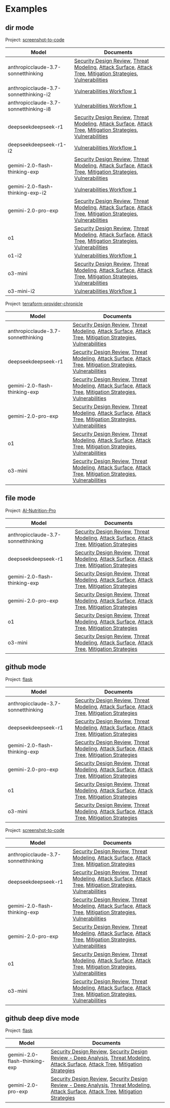 # Examples

## dir mode

Project: [screenshot-to-code](https://github.com/abi/screenshot-to-code)

|  Model |  Documents |
|---|---|
| anthropicclaude-3.7-sonnetthinking | [Security Design Review](dir-sec-design-screenshot-to-code-anthropicclaude-3.7-sonnetthinking.md), [Threat Modeling](dir-threat-modeling-screenshot-to-code-anthropicclaude-3.7-sonnetthinking.md), [Attack Surface](dir-attack-surface-screenshot-to-code-anthropicclaude-3.7-sonnetthinking.md), [Attack Tree](dir-attack-tree-screenshot-to-code-anthropicclaude-3.7-sonnetthinking.md), [Mitigation Strategies](dir-mitigations-screenshot-to-code-anthropicclaude-3.7-sonnetthinking.md), [Vulnerabilities](dir-vulnerabilities-screenshot-to-code-anthropicclaude-3.7-sonnetthinking.md) |
| anthropicclaude-3.7-sonnetthinking-i2 | [Vulnerabilities Workflow 1](dir-vulnerabilitiesworkflow1-screenshot-to-code-anthropicclaude-3.7-sonnetthinking-i2.md) |
| anthropicclaude-3.7-sonnetthinking-i8 | [Vulnerabilities Workflow 1](dir-vulnerabilitiesworkflow1-screenshot-to-code-anthropicclaude-3.7-sonnetthinking-i8.md) |
| deepseekdeepseek-r1 | [Security Design Review](dir-sec-design-screenshot-to-code-deepseekdeepseek-r1.md), [Threat Modeling](dir-threat-modeling-screenshot-to-code-deepseekdeepseek-r1.md), [Attack Surface](dir-attack-surface-screenshot-to-code-deepseekdeepseek-r1.md), [Attack Tree](dir-attack-tree-screenshot-to-code-deepseekdeepseek-r1.md), [Mitigation Strategies](dir-mitigations-screenshot-to-code-deepseekdeepseek-r1.md), [Vulnerabilities](dir-vulnerabilities-screenshot-to-code-deepseekdeepseek-r1.md) |
| deepseekdeepseek-r1-i2 | [Vulnerabilities Workflow 1](dir-vulnerabilitiesworkflow1-screenshot-to-code-deepseekdeepseek-r1-i2.md) |
| gemini-2.0-flash-thinking-exp | [Security Design Review](dir-sec-design-screenshot-to-code-gemini-2.0-flash-thinking-exp.md), [Threat Modeling](dir-threat-modeling-screenshot-to-code-gemini-2.0-flash-thinking-exp.md), [Attack Surface](dir-attack-surface-screenshot-to-code-gemini-2.0-flash-thinking-exp.md), [Attack Tree](dir-attack-tree-screenshot-to-code-gemini-2.0-flash-thinking-exp.md), [Mitigation Strategies](dir-mitigations-screenshot-to-code-gemini-2.0-flash-thinking-exp.md), [Vulnerabilities](dir-vulnerabilities-screenshot-to-code-gemini-2.0-flash-thinking-exp.md) |
| gemini-2.0-flash-thinking-exp-i2 | [Vulnerabilities Workflow 1](dir-vulnerabilitiesworkflow1-screenshot-to-code-gemini-2.0-flash-thinking-exp-i2.md) |
| gemini-2.0-pro-exp | [Security Design Review](dir-sec-design-screenshot-to-code-gemini-2.0-pro-exp.md), [Threat Modeling](dir-threat-modeling-screenshot-to-code-gemini-2.0-pro-exp.md), [Attack Surface](dir-attack-surface-screenshot-to-code-gemini-2.0-pro-exp.md), [Attack Tree](dir-attack-tree-screenshot-to-code-gemini-2.0-pro-exp.md), [Mitigation Strategies](dir-mitigations-screenshot-to-code-gemini-2.0-pro-exp.md), [Vulnerabilities](dir-vulnerabilities-screenshot-to-code-gemini-2.0-pro-exp.md) |
| o1 | [Security Design Review](dir-sec-design-screenshot-to-code-o1.md), [Threat Modeling](dir-threat-modeling-screenshot-to-code-o1.md), [Attack Surface](dir-attack-surface-screenshot-to-code-o1.md), [Attack Tree](dir-attack-tree-screenshot-to-code-o1.md), [Mitigation Strategies](dir-mitigations-screenshot-to-code-o1.md), [Vulnerabilities](dir-vulnerabilities-screenshot-to-code-o1.md) |
| o1-i2 | [Vulnerabilities Workflow 1](dir-vulnerabilitiesworkflow1-screenshot-to-code-o1-i2.md) |
| o3-mini | [Security Design Review](dir-sec-design-screenshot-to-code-o3-mini.md), [Threat Modeling](dir-threat-modeling-screenshot-to-code-o3-mini.md), [Attack Surface](dir-attack-surface-screenshot-to-code-o3-mini.md), [Attack Tree](dir-attack-tree-screenshot-to-code-o3-mini.md), [Mitigation Strategies](dir-mitigations-screenshot-to-code-o3-mini.md), [Vulnerabilities](dir-vulnerabilities-screenshot-to-code-o3-mini.md) |
| o3-mini-i2 | [Vulnerabilities Workflow 1](dir-vulnerabilitiesworkflow1-screenshot-to-code-o3-mini-i2.md) |

Project: [terraform-provider-chronicle](https://github.com/form3tech-oss/terraform-provider-chronicle)

|  Model |  Documents |
|---|---|
| anthropicclaude-3.7-sonnetthinking | [Security Design Review](form3tech-oss/dir-sec-design-terraform-provider-chronicle-anthropicclaude-3.7-sonnetthinking.md), [Threat Modeling](form3tech-oss/dir-threat-modeling-terraform-provider-chronicle-anthropicclaude-3.7-sonnetthinking.md), [Attack Surface](form3tech-oss/dir-attack-surface-terraform-provider-chronicle-anthropicclaude-3.7-sonnetthinking.md), [Attack Tree](form3tech-oss/dir-attack-tree-terraform-provider-chronicle-anthropicclaude-3.7-sonnetthinking.md), [Mitigation Strategies](form3tech-oss/dir-mitigations-terraform-provider-chronicle-anthropicclaude-3.7-sonnetthinking.md), [Vulnerabilities](form3tech-oss/dir-vulnerabilities-terraform-provider-chronicle-anthropicclaude-3.7-sonnetthinking.md) |
| deepseekdeepseek-r1 | [Security Design Review](form3tech-oss/dir-sec-design-terraform-provider-chronicle-deepseekdeepseek-r1.md), [Threat Modeling](form3tech-oss/dir-threat-modeling-terraform-provider-chronicle-deepseekdeepseek-r1.md), [Attack Surface](form3tech-oss/dir-attack-surface-terraform-provider-chronicle-deepseekdeepseek-r1.md), [Attack Tree](form3tech-oss/dir-attack-tree-terraform-provider-chronicle-deepseekdeepseek-r1.md), [Mitigation Strategies](form3tech-oss/dir-mitigations-terraform-provider-chronicle-deepseekdeepseek-r1.md), [Vulnerabilities](form3tech-oss/dir-vulnerabilities-terraform-provider-chronicle-deepseekdeepseek-r1.md) |
| gemini-2.0-flash-thinking-exp | [Security Design Review](form3tech-oss/dir-sec-design-terraform-provider-chronicle-gemini-2.0-flash-thinking-exp.md), [Threat Modeling](form3tech-oss/dir-threat-modeling-terraform-provider-chronicle-gemini-2.0-flash-thinking-exp.md), [Attack Surface](form3tech-oss/dir-attack-surface-terraform-provider-chronicle-gemini-2.0-flash-thinking-exp.md), [Attack Tree](form3tech-oss/dir-attack-tree-terraform-provider-chronicle-gemini-2.0-flash-thinking-exp.md), [Mitigation Strategies](form3tech-oss/dir-mitigations-terraform-provider-chronicle-gemini-2.0-flash-thinking-exp.md), [Vulnerabilities](form3tech-oss/dir-vulnerabilities-terraform-provider-chronicle-gemini-2.0-flash-thinking-exp.md) |
| gemini-2.0-pro-exp | [Security Design Review](form3tech-oss/dir-sec-design-terraform-provider-chronicle-gemini-2.0-pro-exp.md), [Threat Modeling](form3tech-oss/dir-threat-modeling-terraform-provider-chronicle-gemini-2.0-pro-exp.md), [Attack Surface](form3tech-oss/dir-attack-surface-terraform-provider-chronicle-gemini-2.0-pro-exp.md), [Attack Tree](form3tech-oss/dir-attack-tree-terraform-provider-chronicle-gemini-2.0-pro-exp.md), [Mitigation Strategies](form3tech-oss/dir-mitigations-terraform-provider-chronicle-gemini-2.0-pro-exp.md), [Vulnerabilities](form3tech-oss/dir-vulnerabilities-terraform-provider-chronicle-gemini-2.0-pro-exp.md) |
| o1 | [Security Design Review](form3tech-oss/dir-sec-design-terraform-provider-chronicle-o1.md), [Threat Modeling](form3tech-oss/dir-threat-modeling-terraform-provider-chronicle-o1.md), [Attack Surface](form3tech-oss/dir-attack-surface-terraform-provider-chronicle-o1.md), [Attack Tree](form3tech-oss/dir-attack-tree-terraform-provider-chronicle-o1.md), [Mitigation Strategies](form3tech-oss/dir-mitigations-terraform-provider-chronicle-o1.md), [Vulnerabilities](form3tech-oss/dir-vulnerabilities-terraform-provider-chronicle-o1.md) |
| o3-mini | [Security Design Review](form3tech-oss/dir-sec-design-terraform-provider-chronicle-o3-mini.md), [Threat Modeling](form3tech-oss/dir-threat-modeling-terraform-provider-chronicle-o3-mini.md), [Attack Surface](form3tech-oss/dir-attack-surface-terraform-provider-chronicle-o3-mini.md), [Attack Tree](form3tech-oss/dir-attack-tree-terraform-provider-chronicle-o3-mini.md), [Mitigation Strategies](form3tech-oss/dir-mitigations-terraform-provider-chronicle-o3-mini.md), [Vulnerabilities](form3tech-oss/dir-vulnerabilities-terraform-provider-chronicle-o3-mini.md) |

## file mode

Project: [AI-Nutrition-Pro](../tests/EXAMPLE_ARCHITECTURE.md)

|  Model |  Documents |
|---|---|
| anthropicclaude-3.7-sonnetthinking | [Security Design Review](file-sec-design-ai-nutrition-pro-anthropicclaude-3.7-sonnetthinking.md), [Threat Modeling](file-threat-modeling-ai-nutrition-pro-anthropicclaude-3.7-sonnetthinking.md), [Attack Surface](file-attack-surface-ai-nutrition-pro-anthropicclaude-3.7-sonnetthinking.md), [Attack Tree](file-attack-tree-ai-nutrition-pro-anthropicclaude-3.7-sonnetthinking.md), [Mitigation Strategies](file-mitigations-ai-nutrition-pro-anthropicclaude-3.7-sonnetthinking.md) |
| deepseekdeepseek-r1 | [Security Design Review](file-sec-design-ai-nutrition-pro-deepseekdeepseek-r1.md), [Threat Modeling](file-threat-modeling-ai-nutrition-pro-deepseekdeepseek-r1.md), [Attack Surface](file-attack-surface-ai-nutrition-pro-deepseekdeepseek-r1.md), [Attack Tree](file-attack-tree-ai-nutrition-pro-deepseekdeepseek-r1.md), [Mitigation Strategies](file-mitigations-ai-nutrition-pro-deepseekdeepseek-r1.md) |
| gemini-2.0-flash-thinking-exp | [Security Design Review](file-sec-design-ai-nutrition-pro-gemini-2.0-flash-thinking-exp.md), [Threat Modeling](file-threat-modeling-ai-nutrition-pro-gemini-2.0-flash-thinking-exp.md), [Attack Surface](file-attack-surface-ai-nutrition-pro-gemini-2.0-flash-thinking-exp.md), [Attack Tree](file-attack-tree-ai-nutrition-pro-gemini-2.0-flash-thinking-exp.md), [Mitigation Strategies](file-mitigations-ai-nutrition-pro-gemini-2.0-flash-thinking-exp.md) |
| gemini-2.0-pro-exp | [Security Design Review](file-sec-design-ai-nutrition-pro-gemini-2.0-pro-exp.md), [Threat Modeling](file-threat-modeling-ai-nutrition-pro-gemini-2.0-pro-exp.md), [Attack Surface](file-attack-surface-ai-nutrition-pro-gemini-2.0-pro-exp.md), [Attack Tree](file-attack-tree-ai-nutrition-pro-gemini-2.0-pro-exp.md), [Mitigation Strategies](file-mitigations-ai-nutrition-pro-gemini-2.0-pro-exp.md) |
| o1 | [Security Design Review](file-sec-design-ai-nutrition-pro-o1.md), [Threat Modeling](file-threat-modeling-ai-nutrition-pro-o1.md), [Attack Surface](file-attack-surface-ai-nutrition-pro-o1.md), [Attack Tree](file-attack-tree-ai-nutrition-pro-o1.md), [Mitigation Strategies](file-mitigations-ai-nutrition-pro-o1.md) |
| o3-mini | [Security Design Review](file-sec-design-ai-nutrition-pro-o3-mini.md), [Threat Modeling](file-threat-modeling-ai-nutrition-pro-o3-mini.md), [Attack Surface](file-attack-surface-ai-nutrition-pro-o3-mini.md), [Attack Tree](file-attack-tree-ai-nutrition-pro-o3-mini.md), [Mitigation Strategies](file-mitigations-ai-nutrition-pro-o3-mini.md) |

## github mode

Project: [flask](https://github.com/pallets/flask)

|  Model |  Documents |
|---|---|
| anthropicclaude-3.7-sonnetthinking | [Security Design Review](github-sec-design-flask-anthropicclaude-3.7-sonnetthinking.md), [Threat Modeling](github-threat-modeling-flask-anthropicclaude-3.7-sonnetthinking.md), [Attack Surface](github-attack-surface-flask-anthropicclaude-3.7-sonnetthinking.md), [Attack Tree](github-attack-tree-flask-anthropicclaude-3.7-sonnetthinking.md), [Mitigation Strategies](github-mitigations-flask-anthropicclaude-3.7-sonnetthinking.md) |
| deepseekdeepseek-r1 | [Security Design Review](github-sec-design-flask-deepseekdeepseek-r1.md), [Threat Modeling](github-threat-modeling-flask-deepseekdeepseek-r1.md), [Attack Surface](github-attack-surface-flask-deepseekdeepseek-r1.md), [Attack Tree](github-attack-tree-flask-deepseekdeepseek-r1.md), [Mitigation Strategies](github-mitigations-flask-deepseekdeepseek-r1.md) |
| gemini-2.0-flash-thinking-exp | [Security Design Review](github-sec-design-flask-gemini-2.0-flash-thinking-exp.md), [Threat Modeling](github-threat-modeling-flask-gemini-2.0-flash-thinking-exp.md), [Attack Surface](github-attack-surface-flask-gemini-2.0-flash-thinking-exp.md), [Attack Tree](github-attack-tree-flask-gemini-2.0-flash-thinking-exp.md), [Mitigation Strategies](github-mitigations-flask-gemini-2.0-flash-thinking-exp.md) |
| gemini-2.0-pro-exp | [Security Design Review](github-sec-design-flask-gemini-2.0-pro-exp.md), [Threat Modeling](github-threat-modeling-flask-gemini-2.0-pro-exp.md), [Attack Surface](github-attack-surface-flask-gemini-2.0-pro-exp.md), [Attack Tree](github-attack-tree-flask-gemini-2.0-pro-exp.md), [Mitigation Strategies](github-mitigations-flask-gemini-2.0-pro-exp.md) |
| o1 | [Security Design Review](github-sec-design-flask-o1.md), [Threat Modeling](github-threat-modeling-flask-o1.md), [Attack Surface](github-attack-surface-flask-o1.md), [Attack Tree](github-attack-tree-flask-o1.md), [Mitigation Strategies](github-mitigations-flask-o1.md) |
| o3-mini | [Security Design Review](github-sec-design-flask-o3-mini.md), [Threat Modeling](github-threat-modeling-flask-o3-mini.md), [Attack Surface](github-attack-surface-flask-o3-mini.md), [Attack Tree](github-attack-tree-flask-o3-mini.md), [Mitigation Strategies](github-mitigations-flask-o3-mini.md) |

Project: [screenshot-to-code](https://github.com/abi/screenshot-to-code)

|  Model |  Documents |
|---|---|
| anthropicclaude-3.7-sonnetthinking | [Security Design Review](github-sec-design-screenshot-to-code-anthropicclaude-3.7-sonnetthinking.md), [Threat Modeling](github-threat-modeling-screenshot-to-code-anthropicclaude-3.7-sonnetthinking.md), [Attack Surface](github-attack-surface-screenshot-to-code-anthropicclaude-3.7-sonnetthinking.md), [Attack Tree](github-attack-tree-screenshot-to-code-anthropicclaude-3.7-sonnetthinking.md), [Mitigation Strategies](github-mitigations-screenshot-to-code-anthropicclaude-3.7-sonnetthinking.md) |
| deepseekdeepseek-r1 | [Security Design Review](github-sec-design-screenshot-to-code-deepseekdeepseek-r1.md), [Threat Modeling](github-threat-modeling-screenshot-to-code-deepseekdeepseek-r1.md), [Attack Surface](github-attack-surface-screenshot-to-code-deepseekdeepseek-r1.md), [Attack Tree](github-attack-tree-screenshot-to-code-deepseekdeepseek-r1.md), [Mitigation Strategies](github-mitigations-screenshot-to-code-deepseekdeepseek-r1.md), [Vulnerabilities](github-vulnerabilities-screenshot-to-code-deepseekdeepseek-r1.md) |
| gemini-2.0-flash-thinking-exp | [Security Design Review](github-sec-design-screenshot-to-code-gemini-2.0-flash-thinking-exp.md), [Threat Modeling](github-threat-modeling-screenshot-to-code-gemini-2.0-flash-thinking-exp.md), [Attack Surface](github-attack-surface-screenshot-to-code-gemini-2.0-flash-thinking-exp.md), [Attack Tree](github-attack-tree-screenshot-to-code-gemini-2.0-flash-thinking-exp.md), [Mitigation Strategies](github-mitigations-screenshot-to-code-gemini-2.0-flash-thinking-exp.md), [Vulnerabilities](github-vulnerabilities-screenshot-to-code-gemini-2.0-flash-thinking-exp.md) |
| gemini-2.0-pro-exp | [Security Design Review](github-sec-design-screenshot-to-code-gemini-2.0-pro-exp.md), [Threat Modeling](github-threat-modeling-screenshot-to-code-gemini-2.0-pro-exp.md), [Attack Surface](github-attack-surface-screenshot-to-code-gemini-2.0-pro-exp.md), [Attack Tree](github-attack-tree-screenshot-to-code-gemini-2.0-pro-exp.md), [Mitigation Strategies](github-mitigations-screenshot-to-code-gemini-2.0-pro-exp.md), [Vulnerabilities](github-vulnerabilities-screenshot-to-code-gemini-2.0-pro-exp.md) |
| o1 | [Security Design Review](github-sec-design-screenshot-to-code-o1.md), [Threat Modeling](github-threat-modeling-screenshot-to-code-o1.md), [Attack Surface](github-attack-surface-screenshot-to-code-o1.md), [Attack Tree](github-attack-tree-screenshot-to-code-o1.md), [Mitigation Strategies](github-mitigations-screenshot-to-code-o1.md), [Vulnerabilities](github-vulnerabilities-screenshot-to-code-o1.md) |
| o3-mini | [Security Design Review](github-sec-design-screenshot-to-code-o3-mini.md), [Threat Modeling](github-threat-modeling-screenshot-to-code-o3-mini.md), [Attack Surface](github-attack-surface-screenshot-to-code-o3-mini.md), [Attack Tree](github-attack-tree-screenshot-to-code-o3-mini.md), [Mitigation Strategies](github-mitigations-screenshot-to-code-o3-mini.md), [Vulnerabilities](github-vulnerabilities-screenshot-to-code-o3-mini.md) |

## github deep dive mode

Project: [flask](https://github.com/pallets/flask)

|  Model |  Documents |
|---|---|
| gemini-2.0-flash-thinking-exp | [Security Design Review](deep-analysis/gemini-2.0-flash-thinking-exp/github-da-sec-design-flask-gemini-2.0-flash-thinking-exp.md), [Security Design Review - Deep Analysis](deep-analysis/gemini-2.0-flash-thinking-exp/github-da-sec-design-flask-gemini-2.0-flash-thinking-exp-deep-analysis.md), [Threat Modeling](deep-analysis/gemini-2.0-flash-thinking-exp/github-da-threat-modeling-flask-gemini-2.0-flash-thinking-exp.md), [Attack Surface](deep-analysis/gemini-2.0-flash-thinking-exp/github-da-attack-surface-flask-gemini-2.0-flash-thinking-exp.md), [Attack Tree](deep-analysis/gemini-2.0-flash-thinking-exp/github-da-attack-tree-flask-gemini-2.0-flash-thinking-exp.md), [Mitigation Strategies](deep-analysis/gemini-2.0-flash-thinking-exp/github-da-mitigations-flask-gemini-2.0-flash-thinking-exp.md) |
| gemini-2.0-pro-exp | [Security Design Review](deep-analysis/gemini-2.0-pro-exp/github-da-sec-design-flask-gemini-2.0-pro-exp.md), [Security Design Review - Deep Analysis](deep-analysis/gemini-2.0-pro-exp/github-da-sec-design-flask-gemini-2.0-pro-exp-deep-analysis.md), [Threat Modeling](deep-analysis/gemini-2.0-pro-exp/github-da-threat-modeling-flask-gemini-2.0-pro-exp.md), [Attack Surface](deep-analysis/gemini-2.0-pro-exp/github-da-attack-surface-flask-gemini-2.0-pro-exp.md), [Attack Tree](deep-analysis/gemini-2.0-pro-exp/github-da-attack-tree-flask-gemini-2.0-pro-exp.md), [Mitigation Strategies](deep-analysis/gemini-2.0-pro-exp/github-da-mitigations-flask-gemini-2.0-pro-exp.md) |
